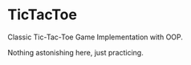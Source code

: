 # TicTacToe
Classic Tic-Tac-Toe Game Implementation with OOP.

Nothing astonishing here, just practicing.
